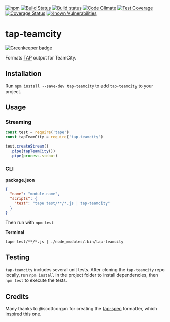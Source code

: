[![npm](https://img.shields.io/npm/v/tap-teamcity.svg)](https://www.npmjs.com/package/tap-teamcity)
[![Build Status](https://travis-ci.org/smockle/tap-teamcity.svg?branch=master)](https://travis-ci.org/smockle/tap-teamcity)
[![Build status](https://ci.appveyor.com/api/projects/status/ms9rme11nk1a5auq?svg=true)](https://ci.appveyor.com/project/smockle/tap-teamcity)
[![Code Climate](https://codeclimate.com/github/smockle/tap-teamcity/badges/gpa.svg)](https://codeclimate.com/github/smockle/tap-teamcity)
[![Test Coverage](https://codeclimate.com/github/smockle/tap-teamcity/badges/coverage.svg)](https://codeclimate.com/github/smockle/tap-teamcity/coverage)
[![Coverage Status](https://coveralls.io/repos/github/smockle/tap-teamcity/badge.svg?branch=master)](https://coveralls.io/github/smockle/tap-teamcity?branch=master)
[![Known Vulnerabilities](https://snyk.io/test/npm/randomly/badge.svg)](https://snyk.io/test/npm/randomly)

# tap-teamcity

[![Greenkeeper badge](https://badges.greenkeeper.io/smockle/tap-teamcity.svg)](https://greenkeeper.io/)

Formats [TAP](https://testanything.org/tap-specification.html) output for TeamCity.

## Installation

Run `npm install --save-dev tap-teamcity` to add `tap-teamcity` to your project.

## Usage

### Streaming

```JavaScript
const test = require('tape')
const tapTeamCity = require('tap-teamcity')

test.createStream()
  .pipe(tapTeamCity())
  .pipe(process.stdout)
```

### CLI

**package.json**

```JSON
{
  "name": "module-name",
  "scripts": {
    "test": "tape test/**/*.js | tap-teamcity"
  }
}
```

Then run with `npm test`

**Terminal**

```
tape test/**/*.js | ./node_modules/.bin/tap-teamcity
```

## Testing

`tap-teamcity` includes several unit tests. After cloning the `tap-teamcity` repo locally, run `npm install` in the project folder to install dependencies, then `npm test` to execute the tests.

## Credits

Many thanks to @scottcorgan for creating the [tap-spec](https://github.com/scottcorgan/tap-spec) formatter, which inspired this one.
